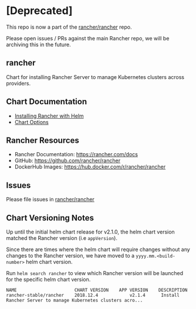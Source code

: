 # [Deprecated] 

This repo is now a part of the [rancher/rancher](https://github.com/rancher/rancher) repo.

Please open issues / PRs against the main Rancher repo, we will be archiving this in the future.

## rancher

Chart for installing Rancher Server to manage Kubernetes clusters across providers.

## Chart Documentation

* [Installing Rancher with Helm](https://rancher.com/docs/rancher/v2.x/en/installation/ha/)
* [Chart Options](https://rancher.com/docs/rancher/v2.x/en/installation/ha/helm-rancher/chart-options/)

## Rancher Resources

* Rancher Documentation: https://rancher.com/docs
* GitHub: https://github.com/rancher/rancher
* DockerHub Images: https://hub.docker.com/r/rancher/rancher

## Issues

Please file issues in [rancher/rancher](https://github.com/rancher/rancher/issues/new?labels=area/server-chart)

## Chart Versioning Notes

Up until the initial helm chart release for v2.1.0, the helm chart version matched the Rancher version (i.e `appVersion`).

Since there are times where the helm chart will require changes without any changes to the Rancher version, we have moved to a `yyyy.mm.<build-number>` helm chart version.

Run `helm search rancher` to view which Rancher version will be launched for the specific helm chart version.  

```
NAME                      CHART VERSION    APP VERSION    DESCRIPTION                                                 
rancher-stable/rancher    2018.12.4            v2.1.4      Install Rancher Server to manage Kubernetes clusters acro...
```
